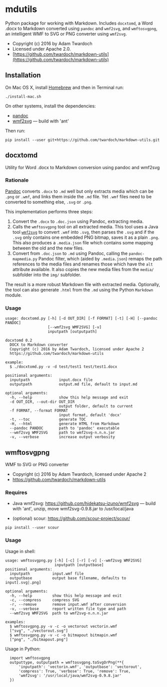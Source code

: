 # mdutils

Python package for working with Markdown. Includes `docxtomd`, a Word .docx to Markdown converted using `pandoc` and `wmf2svg`, and `wmftosvgpng`, an intelligent WMF to SVG or PNG converter using `wmf2svg`.

* Copyright (c) 2016 by Adam Twardoch
* Licensed under Apache 2.0.
* [https://github.com/twardoch/markdown-utils](https://github.com/twardoch/markdown-utils)

## Installation

On Mac OS X, install [Homebrew](http://brew.sh/) and then in Terminal run:
```
./install-mac.sh
```

On other systems, install the dependencies:
* [pandoc](http://pandoc.org/)
* [wmf2svg](https://github.com/hidekatsu-izuno/wmf2svg) — build with 'ant'

Then run:
```
pip install --user git+https://github.com/twardoch/markdown-utils.git
```

## docxtomd

Utility for Word .docx to Markdown conversion using pandoc and wmf2svg

### Rationale

[Pandoc](http://pandoc.org/) converts `.docx` to `.md` well but only extracts
media which can be `.png` or `.wmf`, and links them inside the `.md` file.
Yet `.wmf` files need to be converted to something else, `.svg` or `.png`.

This implementation performs three steps:

1. Convert the `.docx` to `.doc.json` using Pandoc, extracting media.
2. Calls the `wmftosvgpng` tool on all extracted media. This tool uses a Java tool [`wmf2svg`](https://github.com/hidekatsu-izuno/wmf2svg) to convert `.wmf` into `.svg`, then parses the `.svg` and if the `.svg` only contains one embedded PNG bitmap, saves it as a plain `.png`. This also produces a `.media.json` file which contains some mapping between the old and the new files.
3. Convert from `.doc.json` to `.md` using Pandoc, calling the `pandoc-mapmedia.py` Pandoc filter, which (aided by `.media.json`) remaps the path references to the media files and renames those which have the `alt` attribute available. It also copies the new media files from the `media/` subfolder into the `img/` subfolder.

The result is a more robust Markdown file with extracted media. Optionally, the tool can also generate `.html` from the `.md` using the Python `Markdown` module.

### Usage

```
usage: docxtomd.py [-h] [-d OUT_DIR] [-f FORMAT] [-t] [-H] [--pandoc PANDOC]
                   [--wmf2svg WMF2SVG] [-v]
                   inputpath [outputpath]

docxtomd 0.2
  DOCX to Markdown converter
  Copyright (c) 2016 by Adam Twardoch, licensed under Apache 2
  https://github.com/twardoch/markdown-utils

example:
  $ ./docxtomd.py -v -d test/test1 test/test1.docx

positional arguments:
  inputpath             input.docx file
  outputpath            output.md file, default to input.md

optional arguments:
  -h, --help            show this help message and exit
  -d OUT_DIR, --out-dir OUT_DIR
                        output folder, default to current
  -f FORMAT, --format FORMAT
                        input format, default 'docx'
  -t, --toc             generate TOC
  -H, --html            generate HTML from Markdown
  --pandoc PANDOC       path to 'pandoc' executable
  --wmf2svg WMF2SVG     path to wmf2svg-n.n.n.jar
  -v, --verbose         increase output verbosity
```

## wmftosvgpng

WMF to SVG or PNG converter

* Copyright (c) 2016 by Adam Twardoch, licensed under Apache 2
* https://github.com/twardoch/markdown-utils

### Requires

* Java wmf2svg: https://github.com/hidekatsu-izuno/wmf2svg — build with 'ant', unzip, move wmf2svg-0.9.8.jar to /usr/local/java

* (optional) scour: https://github.com/scour-project/scour/
```
pip install --user scour
```

### Usage

Usage in shell:
```
usage: wmftosvgpng.py [-h] [-c] [-r] [-v] [--wmf2svg WMF2SVG]
                      inputpath [outputbase]
positional arguments:
  inputpath          input.wmf file
  outputbase         output base filename, defaults to input[.svg|.png]

optional arguments:
  -h, --help         show this help message and exit
  -c, --compress     compress SVG
  -r, --remove       remove input.wmf after conversion
  -v, --verbose      report written file type and path
  --wmf2svg WMF2SVG  path to wmf2svg-n.n.n.jar

examples:
  $ wmftosvgpng.py -v -c -o vectorout vectorin.wmf
  ["svg", "./vectorout.svg"]
  $ wmftosvgpng.py -v -c -o bitmapout bitmapin.wmf
  ["png", "./bitmapout.png"]
```

Usage in Python:
```
  import wmftosvgpng
  outputtype, outputpath = wmftosvgpng.toSvgOrPng(**{
      'inputpath': 'vectorin.wmf', 'outputbase': 'vectorout',
      'compress': True, 'verbose': True, 'remove': True,
      'wmf2svg': '/usr/local/java/wmf2svg-0.9.8.jar'
  })
```
